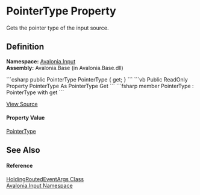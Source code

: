 # PointerType Property


Gets the pointer type of the input source.



## Definition
**Namespace:** <a href="N_Avalonia_Input">Avalonia.Input</a>  
**Assembly:** Avalonia.Base (in Avalonia.Base.dll)

<Tabs groupId="api-code-preview">
<TabItem value="csharp" label="C#">
```csharp
public PointerType PointerType { get; }
```
</TabItem>
<TabItem value="vb" label="VB">
```vb
Public ReadOnly Property PointerType As PointerType
	Get
```
</TabItem>
<TabItem value="fsharp" label="F#">
```fsharp
member PointerType : PointerType with get
```
</TabItem>
</Tabs>



<a href="https://github.com/AvaloniaUI/Avalonia/tree/master/src/Avalonia.Base/Input/HoldingRoutedEventArgs.cs#L21" title="View the source code">View Source</a>



#### Property Value
<a href="T_Avalonia_Input_PointerType">PointerType</a>

## See Also


#### Reference
<a href="T_Avalonia_Input_HoldingRoutedEventArgs">HoldingRoutedEventArgs Class</a>  
<a href="N_Avalonia_Input">Avalonia.Input Namespace</a>  

